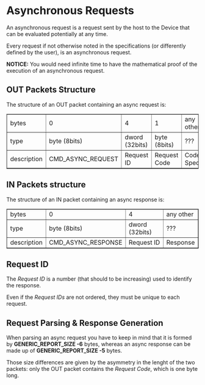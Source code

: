 # Asynchronous Requests

An asynchronous request is a request sent by the host to the Device that can be evaluated potentially at any time.

Every request if not otherwise noted in the specifications (or differently defined by the user), is an asynchronous request.

__NOTICE:__ You would need infinite time to have the mathematical proof of the execution of an asynchronous request.

## OUT Packets Structure

The structure of an OUT packet containing an async request is:

<table border="1">
  <tr>
    <td>bytes</td>
    <td>0</td>
    <td>4</td>
    <td>1</td>
    <td>any other</td>
  </tr>
  <tr>
    <td>type</td>
    <td>byte (8bits)</td>
    <td>dword (32bits)</td>
    <td>byte (8bits)</td>
    <td> ??? </td>
  </tr>
  <tr>
    <td>description</td>
    <td>CMD_ASYNC_REQUEST</td>
    <td>Request ID</td>
    <td>Request Code</td>
    <td>Code-Specific</td>
  </tr>
</table>

## IN Packets structure

The structure of an IN packet containing an async response is:

<table border="1">
  <tr>
    <td>bytes</td>
    <td>0</td>
    <td>4</td>
    <td>any other</td>
  </tr>
  <tr>
    <td>type</td>
    <td>byte (8bits)</td>
    <td>dword (32bits)</td>
    <td> ??? </td>
  </tr>
  <tr>
    <td>description</td>
    <td>CMD_ASYNC_RESPONSE</td>
    <td>Request ID</td>
    <td>Response</td>
  </tr>
</table>

## Request ID

The *Request ID* is a number (that should to be increasing) used to identify the response.

Even if the *Request IDs* are not ordered, they must be unique to each request.

## Request Parsing & Response Generation

When parsing an async request you have to keep in mind that it is formed by **GENERIC_REPORT_SIZE -6** bytes, whereas an async response can be made up of **GENERIC_REPORT_SIZE -5** bytes.

Those size differences are given by the asymmetry in the lenght of the two packets: only the OUT packet contains the *Request Code*, which is one byte long.

